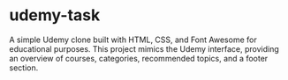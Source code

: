 # udemy-task
A simple Udemy clone built with HTML, CSS, and Font Awesome for educational purposes. This project mimics the Udemy interface, providing an overview of courses, categories, recommended topics, and a footer section.
